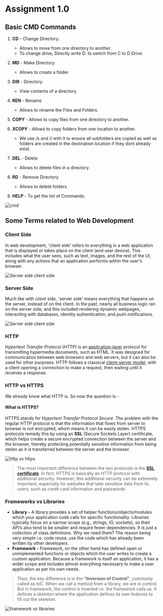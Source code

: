 # Assignment 1.0

## **Basic CMD Commands**

1. **CD** - Change Directory.  
   * Allows to move from one directory to another. 
   * To change drive, Directly write D: to switch from C to D Drive.

2. **MD** - Make Directory.
    * Allows to create a folder.

3. **DIR** - Directory
    * View contents of a directory.

4. **REN** - Rename
    * Allows to rename the Files and Folders.

5. **COPY** - Allows to copy files from one directory to another.

6. **XCOPY** - Allows to copy folders from one location to another.
     * We use /s and /i with it to ensure all subfolders are copied as well as folders are created in the destination location if they dont already exist.

7. **DEL** - Delete
    * Allows to delete files in a directory.

8. **RD** - Remove Directory
    * Allows to delete folders.

9. **HELP** - To get the list of Commands.

![cmd](https://mir-s3-cdn-cf.behance.net/project_modules/fs/3f663984741745.5d668da7285e9.gif)

## **Some Terms related to Web Development**

### **Client Side**

In web development, 'client side' refers to everything in a web application that is displayed or takes place on the client (end user device). This includes what the user sees, such as text, images, and the rest of the UI, along with any actions that an application performs within the user's browser.

![Server side client side](https://www.cloudflare.com/img/learning/serverless/glossary/client-side-vs-server-side/many-to-many-client-server-relationship.svg)

### **Server Side**

Much like with client side, 'server side' means everything that happens on the server, instead of on the client. In the past, nearly all business logic ran on the server side, and this included rendering dynamic webpages, interacting with databases, identity authentication, and push notifications.

![Server side client side](https://lh3.googleusercontent.com/-u4JyIsBCu-4/Wq4GFvBcjKI/AAAAAAAAD1A/QZGWNRRCIF8LaEk78LMFMtAJSX3PH8SiQCL0BGAYYCw/h628/2018-03-17.png)

### **HTTP**
*Hypertext Transfer Protocol (HTTP)* is an [application-layer](https://en.wikipedia.org/wiki/Application_Layer) protocol for transmitting hypermedia documents, such as HTML. It was designed for communication between web browsers and web servers, but it can also be used for other purposes. HTTP follows a classical [client-server model](https://en.wikipedia.org/wiki/Client%E2%80%93server_model), with a client opening a connection to make a request, then waiting until it receives a response.

### **HTTP vs HTTPS**

We already know what HTTP is. So now the question is -
#### **What is HTTPS**?
HTTPS stands for *Hypertext Transfer Protocol Secure*. The problem with the regular HTTP protocol is that the information that flows from server to browser is not encrypted, which means it can be easily stolen. HTTPS protocols remedy this by using an **SSL** (Secure Sockets Layer) certificate, which helps create a secure encrypted connection between the server and the browser, thereby protecting potentially sensitive information from being stolen as it is transferred between the server and the browser.

![http vs https](https://www.jooexplorer.com/wp-content/uploads/2018/02/http_to_https-1.jpg)

>The most important difference between the two protocols is the [**SSL certificate**](https://www.cloudflare.com/en-in/learning/ssl/what-is-an-ssl-certificate/). In fact, HTTPS is basically an HTTP protocol with additional security. However, this additional security can be extremely important, especially for websites that take sensitive data from its users, such as credit card information and passwords.

### **Frameworks vs Libraries**

* **Library -** A library provides a set of helper functions/objects/modules which your application code calls for specific functionality. Libraries typically focus on a narrow scope (e.g., strings, IO, sockets), so their API’s also tend to be smaller and require fewer dependencies. It is just a collection of class definitions. Why we need them? The reason being very simple i.e. code reuse, use the code which has already been written by other developers.
* **Framework -** Framework, on the other hand has defined open or unimplemented functions or objects which the user writes to create a custom application. Because a framework is itself an application, it has a wider scope and includes almost everything necessary to make a user application as per his own needs.

>Thus, the key difference is in the **“Inversion of Control”**, commonly called as IoC. When we call a method from a library, we are in control. But in framework, the control is inverted i.e. the framework calls us. It defines a skeleton where the application defines its own features to fill out the skeleton.

![framework vs libraries](https://i.ytimg.com/vi/V961cMZKB5M/maxresdefault.jpg)